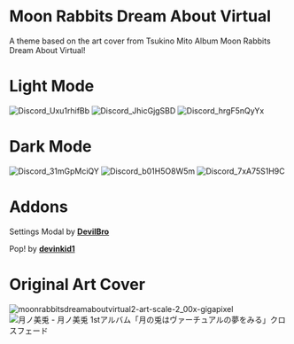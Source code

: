 # Moon Rabbits Dream About Virtual

A theme based on the art cover from Tsukino Mito Album Moon Rabbits Dream About Virtual!

# Light Mode
![Discord_Uxu1rhifBb](https://user-images.githubusercontent.com/79029257/132891799-e685e574-0f05-478f-973d-916b38a130eb.png)
![Discord_JhicGjgSBD](https://user-images.githubusercontent.com/79029257/132891808-5d59b23a-863b-4af0-8e0a-0c95c2f9c97d.png)
![Discord_hrgF5nQyYx](https://user-images.githubusercontent.com/79029257/132891814-ced422a1-5cc8-493d-8f0f-299eeefa8509.png)

# Dark Mode
![Discord_31mGpMciQY](https://user-images.githubusercontent.com/79029257/132891841-69a77334-bd04-4cd6-ad80-562185b6c29b.png)
![Discord_b01H5O8W5m](https://user-images.githubusercontent.com/79029257/132891855-0c608b28-db05-4b10-90a3-756618a3869c.png)
![Discord_7xA75S1H9C](https://user-images.githubusercontent.com/79029257/132891876-ff04cd95-a035-41d3-bc87-43018991d912.png)

# Addons
Settings Modal by **[DevilBro](https://github.com/mwittrien/BetterDiscordAddons/tree/master/Themes/SettingsModal/)**

Pop! by **[devinkid1](https://github.com/devinkid1/Pop)**

# Original Art Cover
![moonrabbitsdreamaboutvirtual2-art-scale-2_00x-gigapixel](https://user-images.githubusercontent.com/79029257/132885766-58a204cf-4941-4143-a3d2-7d9eec948c2c.png)
![月ノ美兎 - 月ノ美兎 1stアルバム「月の兎はヴァーチュアルの夢をみる」クロスフェード](https://user-images.githubusercontent.com/79029257/132885787-bc0758ff-7b6b-46a7-89a9-0b23e5447ffe.png)
